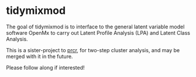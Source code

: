 tidymixmod
==========

The goal of tidymixmod is to interface to the general latent variable model software OpenMx to carry out Latent Profile Analysis (LPA) and Latent Class Analysis.

This is a sister-project to [prcr](https://github.com/jrosen48/prcr), for two-step cluster analysis, and may be merged with it in the future.

Please follow along if interested!
